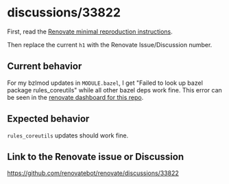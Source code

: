 # discussions/33822

First, read the [Renovate minimal reproduction instructions](https://github.com/renovatebot/renovate/blob/main/docs/development/minimal-reproductions.md).

Then replace the current `h1` with the Renovate Issue/Discussion number.

## Current behavior

For my bzlmod updates in `MODULE.bazel`, I get "Failed to look up bazel package rules_coreutils" while all other bazel deps work fine.
This error can be seen in the [renovate dashboard for this repo](https://github.com/luminartech/rules_coreutils_renovate_example/issues/1).

## Expected behavior

`rules_coreutils` updates should work fine.

## Link to the Renovate issue or Discussion

https://github.com/renovatebot/renovate/discussions/33822
